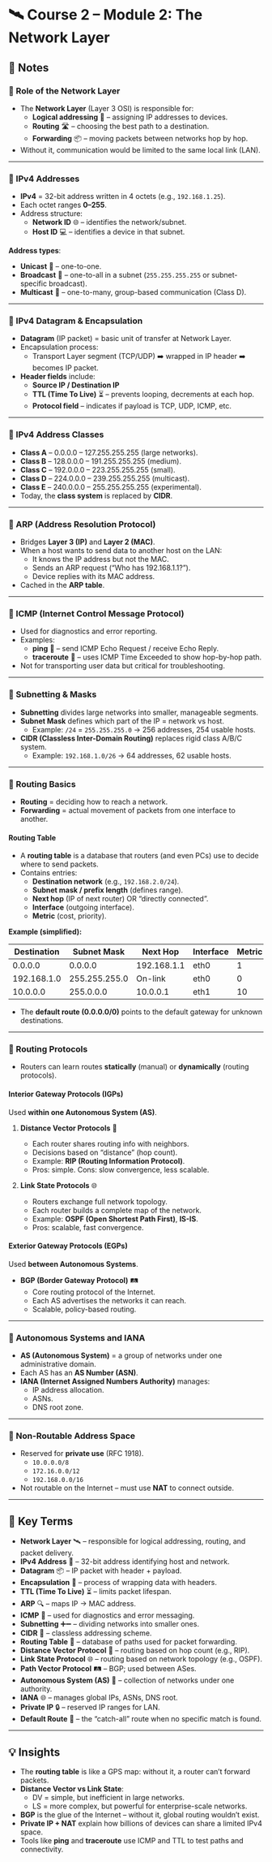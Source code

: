 # 🛰️ Course 2 – Module 2: The Network Layer

## 📝 Notes

### 🔹 Role of the Network Layer
- The **Network Layer** (Layer 3 OSI) is responsible for:
  - **Logical addressing** 🔢 – assigning IP addresses to devices.  
  - **Routing** 🛣️ – choosing the best path to a destination.  
  - **Forwarding** 📦 – moving packets between networks hop by hop.  
- Without it, communication would be limited to the same local link (LAN).

---

### 🔹 IPv4 Addresses
- **IPv4** = 32-bit address written in 4 octets (e.g., `192.168.1.25`).  
- Each octet ranges **0–255**.  
- Address structure:  
  - **Network ID** 🌐 – identifies the network/subnet.  
  - **Host ID** 💻 – identifies a device in that subnet.  

**Address types**:  
- **Unicast** 🎯 – one-to-one.  
- **Broadcast** 📢 – one-to-all in a subnet (`255.255.255.255` or subnet-specific broadcast).  
- **Multicast** 👥 – one-to-many, group-based communication (Class D).  

---

### 🔹 IPv4 Datagram & Encapsulation
- **Datagram** (IP packet) = basic unit of transfer at Network Layer.  
- Encapsulation process:
  - Transport Layer segment (TCP/UDP) ➡️ wrapped in IP header ➡️ becomes IP packet.  
- **Header fields** include:  
  - **Source IP / Destination IP**  
  - **TTL (Time To Live)** ⏳ – prevents looping, decrements at each hop.  
  - **Protocol field** – indicates if payload is TCP, UDP, ICMP, etc.  

---

### 🔹 IPv4 Address Classes
- **Class A** – 0.0.0.0 – 127.255.255.255 (large networks).  
- **Class B** – 128.0.0.0 – 191.255.255.255 (medium).  
- **Class C** – 192.0.0.0 – 223.255.255.255 (small).  
- **Class D** – 224.0.0.0 – 239.255.255.255 (multicast).  
- **Class E** – 240.0.0.0 – 255.255.255.255 (experimental).  
- Today, the **class system** is replaced by **CIDR**.

---

### 🔹 ARP (Address Resolution Protocol)
- Bridges **Layer 3 (IP)** and **Layer 2 (MAC)**.  
- When a host wants to send data to another host on the LAN:
  - It knows the IP address but not the MAC.  
  - Sends an ARP request (“Who has 192.168.1.1?”).  
  - Device replies with its MAC address.  
- Cached in the **ARP table**.

---

### 🔹 ICMP (Internet Control Message Protocol)
- Used for diagnostics and error reporting.  
- Examples:  
  - **ping** 🏓 – send ICMP Echo Request / receive Echo Reply.  
  - **traceroute** 🧭 – uses ICMP Time Exceeded to show hop-by-hop path.  
- Not for transporting user data but critical for troubleshooting.

---

### 🔹 Subnetting & Masks
- **Subnetting** divides large networks into smaller, manageable segments.  
- **Subnet Mask** defines which part of the IP = network vs host.  
  - Example: `/24` = `255.255.255.0` → 256 addresses, 254 usable hosts.  
- **CIDR (Classless Inter-Domain Routing)** replaces rigid class A/B/C system.  
  - Example: `192.168.1.0/26` → 64 addresses, 62 usable hosts.  

---

### 🔹 Routing Basics
- **Routing** = deciding how to reach a network.  
- **Forwarding** = actual movement of packets from one interface to another.  

#### Routing Table
- A **routing table** is a database that routers (and even PCs) use to decide where to send packets.  
- Contains entries:  
  - **Destination network** (e.g., `192.168.2.0/24`).  
  - **Subnet mask / prefix length** (defines range).  
  - **Next hop** (IP of next router) OR “directly connected”.  
  - **Interface** (outgoing interface).  
  - **Metric** (cost, priority).  

**Example (simplified):**

| Destination  | Subnet Mask     | Next Hop     | Interface | Metric |
|--------------|-----------------|--------------|-----------|--------|
| 0.0.0.0      | 0.0.0.0         | 192.168.1.1  | eth0      | 1      |
| 192.168.1.0  | 255.255.255.0   | On-link      | eth0      | 0      |
| 10.0.0.0     | 255.0.0.0       | 10.0.0.1     | eth1      | 10     |

- The **default route (0.0.0.0/0)** points to the default gateway for unknown destinations.

---

### 🔹 Routing Protocols
- Routers can learn routes **statically** (manual) or **dynamically** (routing protocols).  

#### Interior Gateway Protocols (IGPs)
Used **within one Autonomous System (AS)**.  
1. **Distance Vector Protocols** 🧭  
   - Each router shares routing info with neighbors.  
   - Decisions based on “distance” (hop count).  
   - Example: **RIP (Routing Information Protocol)**.  
   - Pros: simple. Cons: slow convergence, less scalable.  

2. **Link State Protocols** 🌐  
   - Routers exchange full network topology.  
   - Each router builds a complete map of the network.  
   - Example: **OSPF (Open Shortest Path First)**, **IS-IS**.  
   - Pros: scalable, fast convergence.  

#### Exterior Gateway Protocols (EGPs)
Used **between Autonomous Systems**.  
- **BGP (Border Gateway Protocol)** 🛤️  
  - Core routing protocol of the Internet.  
  - Each AS advertises the networks it can reach.  
  - Scalable, policy-based routing.  

---

### 🔹 Autonomous Systems and IANA
- **AS (Autonomous System)** = a group of networks under one administrative domain.  
- Each AS has an **AS Number (ASN)**.  
- **IANA (Internet Assigned Numbers Authority)** manages:  
  - IP address allocation.  
  - ASNs.  
  - DNS root zone.  

---

### 🔹 Non-Routable Address Space
- Reserved for **private use** (RFC 1918).  
  - `10.0.0.0/8`  
  - `172.16.0.0/12`  
  - `192.168.0.0/16`  
- Not routable on the Internet – must use **NAT** to connect outside.  

---

## 📖 Key Terms
- **Network Layer** 🛰️ – responsible for logical addressing, routing, and packet delivery.  
- **IPv4 Address** 🔢 – 32-bit address identifying host and network.  
- **Datagram** 📦 – IP packet with header + payload.  
- **Encapsulation** 🔄 – process of wrapping data with headers.  
- **TTL (Time To Live)** ⏳ – limits packet lifespan.  
- **ARP** 🔍 – maps IP → MAC address.  
- **ICMP** 🏓 – used for diagnostics and error messaging.  
- **Subnetting** ➕➖ – dividing networks into smaller ones.  
- **CIDR** 📐 – classless addressing scheme.  
- **Routing Table** 📑 – database of paths used for packet forwarding.  
- **Distance Vector Protocol** 🧭 – routing based on hop count (e.g., RIP).  
- **Link State Protocol** 🌐 – routing based on network topology (e.g., OSPF).  
- **Path Vector Protocol** 🛤️ – BGP; used between ASes.  
- **Autonomous System (AS)** 🔢 – collection of networks under one authority.  
- **IANA** 🌐 – manages global IPs, ASNs, DNS root.  
- **Private IP** 🔒 – reserved IP ranges for LAN.  
- **Default Route** 🚪 – the “catch-all” route when no specific match is found.  

---

## 💡 Insights
- The **routing table** is like a GPS map: without it, a router can’t forward packets.  
- **Distance Vector vs Link State**:  
  - DV = simple, but inefficient in large networks.  
  - LS = more complex, but powerful for enterprise-scale networks.  
- **BGP** is the glue of the Internet – without it, global routing wouldn’t exist.  
- **Private IP + NAT** explain how billions of devices can share a limited IPv4 space.  
- Tools like **ping** and **traceroute** use ICMP and TTL to test paths and connectivity.  
